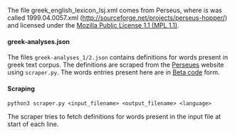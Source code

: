 The file greek\_english\_lexicon_lsj.xml comes from Perseus, where is was called 1999.04.0057.xml (<http://sourceforge.net/projects/perseus-hopper/>) and licensed under the [Mozilla Public License 1.1 (MPL 1.1)](http://www.mozilla.org/MPL/1.1/).

#### greek-analyses.json
The files `greek-analyses_1/2.json` contains definitions for words present in greek text corpus. The definitions are scraped from the [Perseues](http://www.perseus.tufts.edu/hopper/morph) website using `scraper.py`. The words entries present here are in [Beta code](https://en.wikipedia.org/wiki/Beta_Code) form.
#### Scraping

```
python3 scraper.py <input_filename> <output_filename> <language>
```
The scraper tries to fetch definitions for words present in the input file at start of each line.